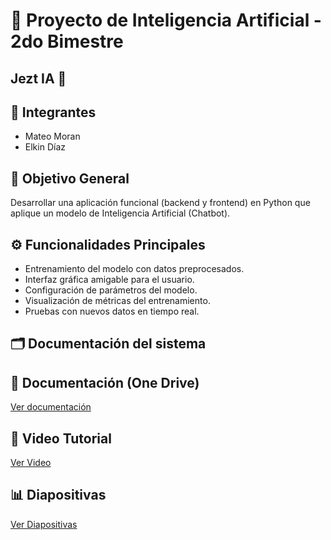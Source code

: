 # 🤖 Proyecto de Inteligencia Artificial - 2do Bimestre
## Jezt IA 🐉

## 👥 Integrantes
- Mateo Moran 
- Elkin Díaz 

## 🎯 Objetivo General
Desarrollar una aplicación funcional (backend y frontend) en Python que aplique un modelo de Inteligencia Artificial (Chatbot).

## ⚙️ Funcionalidades Principales
- Entrenamiento del modelo con datos preprocesados.
- Interfaz gráfica amigable para el usuario.
- Configuración de parámetros del modelo.
- Visualización de métricas del entrenamiento.
- Pruebas con nuevos datos en tiempo real.

## 🗂️ Documentación del sistema

## 📄 Documentación (One Drive)
[Ver documentación](https://epnecuador-my.sharepoint.com/:f:/g/personal/brandon_moran_epn_edu_ec/EgYMpMq5qmNDvmUD0mXYMm8BJIXbUsQWYglU5tQo-VJuEw?e=0TvFGg)


## 🎥 Video Tutorial
[Ver Video](https://www.youtube.com/watch?v=G5QgShePopU)

## 📊 Diapositivas
[Ver Diapositivas](https://www.canva.com/design/DAGuakEbr6Y/QW1-MSqpae_csETPXITdcw/edit?utm_content=DAGuakEbr6Y&utm_campaign=designshare&utm_medium=link2&utm_source=sharebutton)

